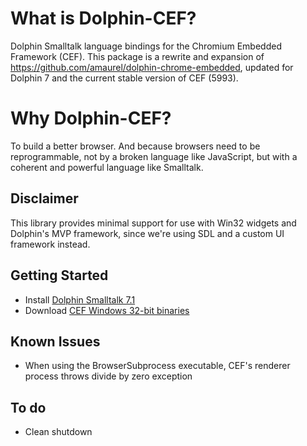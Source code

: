 # What is Dolphin-CEF?

Dolphin Smalltalk language bindings for the Chromium Embedded Framework (CEF). This package is a rewrite and expansion of https://github.com/amaurel/dolphin-chrome-embedded, updated for Dolphin 7 and the current stable version of CEF (5993).

# Why Dolphin-CEF?
To build a better browser. And because browsers need to be reprogrammable, not by a broken language like JavaScript, but with a coherent and powerful language like Smalltalk.

## Disclaimer
This library provides minimal support for use with Win32 widgets and Dolphin's MVP framework, since we're using SDL and a custom UI framework instead.

## Getting Started
* Install [Dolphin Smalltalk 7.1](https://github.com/dolphinsmalltalk/Dolphin)
* Download [CEF Windows 32-bit binaries](https://cef-builds.spotifycdn.com/index.html)

## Known Issues
* When using the BrowserSubprocess executable, CEF's renderer process throws divide by zero exception 

## To do
* Clean shutdown
